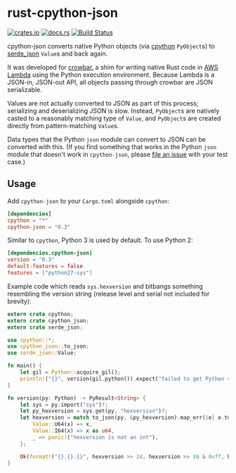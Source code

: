 rust-cpython-json
=================

[![crates.io](https://img.shields.io/crates/v/cpython-json.svg)](https://crates.io/crates/cpython-json)
[![docs.rs](https://docs.rs/cpython-json/badge.svg)](https://docs.rs/cpython-json)
[![Build Status](https://travis-ci.org/ilianaw/rust-cpython-json.svg?branch=master)](https://travis-ci.org/ilianaw/rust-cpython-json)

cpython-json converts native Python objects (via [cpython](https://crates.io/crates/cpython) `PyObject`s) to [serde_json](https://crates.io/crates/serde_json) `Value`s and back again.  

It was developed for [crowbar](https://crates.io/crates/crowbar), a shim for writing native Rust code in [AWS Lambda](https://aws.amazon.com/lambda/) using the Python execution environment. Because Lambda is a JSON-in, JSON-out API, all objects passing through crowbar are JSON serializable.

Values are not actually converted to JSON as part of this process; serializing and deserializing JSON is slow. Instead, `PyObject`s are natively casted to a reasonably matching type of `Value`, and `PyObject`s are created directly from pattern-matching `Value`s.

Data types that the Python `json` module can convert to JSON can be converted with this. (If you find something that works in the Python `json` module that doesn't work in `cpython-json`, please [file an issue](https://github.com/ilianaw/rust-cpython-json/issues) with your test case.)

## Usage

Add `cpython-json` to your `Cargo.toml` alongside `cpython`:

```toml
[dependencies]
cpython = "*"
cpython-json = "0.3"
```

Similar to `cpython`, Python 3 is used by default. To use Python 2:

```toml
[dependencies.cpython-json]
version = "0.3"
default-features = false
features = ["python27-sys"]
```

Example code which reads `sys.hexversion` and bitbangs something resembling the version string
(release level and serial not included for brevity):

```rust
extern crate cpython;
extern crate cpython_json;
extern crate serde_json;

use cpython::*;
use cpython_json::to_json;
use serde_json::Value;

fn main() {
    let gil = Python::acquire_gil();
    println!("{}", version(gil.python()).expect("failed to get Python version"));
}

fn version(py: Python) -> PyResult<String> {
    let sys = py.import("sys")?;
    let py_hexversion = sys.get(py, "hexversion")?;
    let hexversion = match to_json(py, &py_hexversion).map_err(|e| e.to_pyerr(py))? {
        Value::U64(x) => x,
        Value::I64(x) => x as u64,
        _ => panic!("hexversion is not an int"),
    };

    Ok(format!("{}.{}.{}", hexversion >> 24, hexversion >> 16 & 0xff, hexversion >> 8 & 0xff))
}
```
